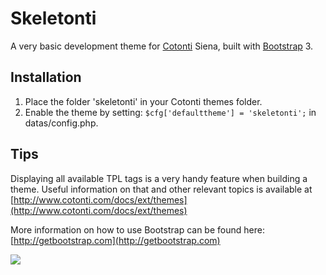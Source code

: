 # Skeletonti #
A very basic development theme for [Cotonti](http://www.cotonti.com/) Siena, built with [Bootstrap](http://getbootstrap.com/) 3.

## Installation ##
1. Place the folder 'skeletonti' in your Cotonti themes folder.
2. Enable the theme by setting: `$cfg['defaulttheme'] = 'skeletonti';` in datas/config.php.

## Tips ##
Displaying all available TPL tags is a very handy feature when building a theme.
Useful information on that and other relevant topics is available at [http://www.cotonti.com/docs/ext/themes](http://www.cotonti.com/docs/ext/themes)

More information on how to use Bootstrap can be found here: [http://getbootstrap.com](http://getbootstrap.com)

![](http://www.cotonti.com/datas/photos/page_613.jpg)